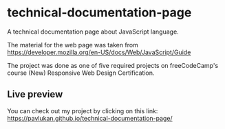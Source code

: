 # technical-documentation-page
A technical documentation page about JavaScript language.

The material for the web page was taken from https://developer.mozilla.org/en-US/docs/Web/JavaScript/Guide

The project was done as one of five required projects on freeCodeCamp's course (New) Responsive Web Design Certification.

## Live preview
You can check out my project by clicking on this link: https://pavlukan.github.io/technical-documentation-page/
